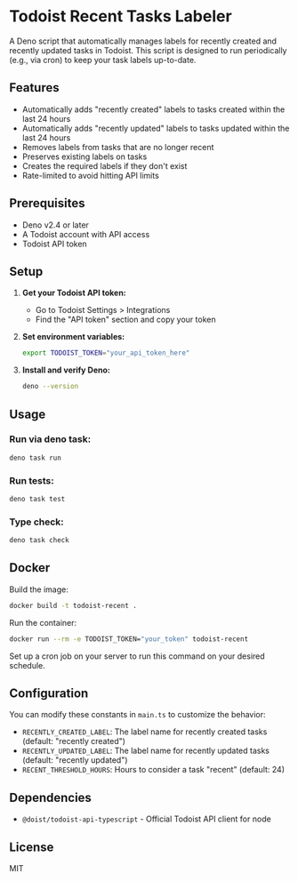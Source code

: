 # Todoist Recent Tasks Labeler

A Deno script that automatically manages labels for recently created and recently updated tasks in Todoist. This script is designed to run periodically (e.g., via cron) to keep your task labels up-to-date.

## Features

- Automatically adds "recently created" labels to tasks created within the last 24 hours
- Automatically adds "recently updated" labels to tasks updated within the last 24 hours 
- Removes labels from tasks that are no longer recent
- Preserves existing labels on tasks
- Creates the required labels if they don't exist
- Rate-limited to avoid hitting API limits

## Prerequisites

- Deno v2.4 or later
- A Todoist account with API access
- Todoist API token

## Setup

1. **Get your Todoist API token:**
   - Go to Todoist Settings > Integrations
   - Find the "API token" section and copy your token

2. **Set environment variables:**
   ```bash
   export TODOIST_TOKEN="your_api_token_here"
   ```

3. **Install and verify Deno:**
   ```bash
   deno --version
   ```

## Usage

### Run via deno task:
```bash
deno task run
```

### Run tests:
```bash
deno task test
```

### Type check:
```bash
deno task check
```

## Docker

Build the image:
```bash
docker build -t todoist-recent .
```

Run the container:
```bash
docker run --rm -e TODOIST_TOKEN="your_token" todoist-recent
```

Set up a cron job on your server to run this command on your desired schedule.

## Configuration

You can modify these constants in `main.ts` to customize the behavior:

- `RECENTLY_CREATED_LABEL`: The label name for recently created tasks (default: "recently created")
- `RECENTLY_UPDATED_LABEL`: The label name for recently updated tasks (default: "recently updated") 
- `RECENT_THRESHOLD_HOURS`: Hours to consider a task "recent" (default: 24)

## Dependencies

- `@doist/todoist-api-typescript` - Official Todoist API client for node 

## License

MIT
